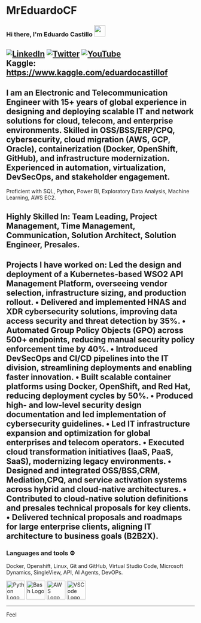 # MrEduardoCF

### Hi there, I'm Eduardo Castillo  <img src="https://raw.githubusercontent.com/MartinHeinz/MartinHeinz/master/wave.gif" width="30px">


[![LinkedIn](https://img.shields.io/badge/linkedin-%230077B5.svg?style=for-the-badge&logo=linkedin&logoColor=white)](https://https://www.linkedin.com/in/eduardo-castillo-b36291b8/)
[![Twitter](https://img.shields.io/badge/Twitter-%231DA1F2.svg?style=for-the-badge&logo=Twitter&logoColor=white)](https://x.com/Eduardo39668243)
[![YouTube](https://img.shields.io/badge/YouTube-%23FF0000.svg?style=for-the-badge&logo=YouTube&logoColor=white)](https://www.youtube.com/@eduardocastillo1964)
<br>
Kaggle: https://www.kaggle.com/eduardocastillof
---
I am an Electronic and Telecommunication Engineer with 15+ years of global experience in designing and deploying scalable IT and network solutions for cloud, telecom, and enterprise environments. Skilled in OSS/BSS/ERP/CPQ, cybersecurity, cloud migration (AWS, GCP, Oracle), containerization (Docker, OpenShift, GitHub), and infrastructure modernization. Experienced in automation, virtualization, DevSecOps, and stakeholder engagement.
---
Proficient with SQL, Python, Power BI, Exploratory Data Analysis, Machine Learning, AWS EC2.

**Highly Skilled In:**
Team Leading, Project Management, Time Management, Communication, Solution Architect, Solution Engineer, Presales.
---
Projects I have worked on:
Led the design and deployment of a Kubernetes-based WSO2 API Management Platform, overseeing vendor selection, infrastructure sizing, and production rollout.
• Delivered and implemented HNAS and XDR cybersecurity solutions, improving data access security and threat detection by 35%.
• Automated Group Policy Objects (GPO) across 500+ endpoints, reducing manual security policy enforcement time by 40%.
• Introduced DevSecOps and CI/CD pipelines into the IT division, streamlining deployments and enabling faster innovation.
• Built scalable container platforms using Docker, OpenShift, and Red Hat, reducing deployment cycles by 50%.
• Produced high- and low-level security design documentation and led implementation of cybersecurity guidelines.
• Led IT infrastructure expansion and optimization for global enterprises and telecom operators.
• Executed cloud transformation initiatives (IaaS, PaaS, SaaS), modernizing legacy environments.
• Designed and integrated OSS/BSS,CRM, Mediation,CPQ, and service activation systems across hybrid and cloud-native architectures.
• Contributed to cloud-native solution definitions and presales technical proposals for key clients.
• Delivered technical proposals and roadmaps for large enterprise clients, aligning IT architecture to business goals (B2B2X).
---

### Languages and tools ⚙️
 Docker, Openshift, Linux, Git and GitHub, Virtual Studio Code, Microsoft Dynamics, SingleView, API, AI Agents, DevOPs.

<p>
<img src="https://cdn.worldvectorlogo.com/logos/python-5.svg" alt="Python Logo" width="50" height="50"/> <img src="https://cdn.worldvectorlogo.com/logos/bash-1.svg" alt="Bash Logo" width="50" height="50"/> <img src="https://cdn.worldvectorlogo.com/logos/aws-2.svg" alt="AWS Logo" width="50" height="50"/> <img src="https://cdn.worldvectorlogo.com/logos/visual-studio-code-1.svg" alt="VSCode Logo" width="50" height="50"/>
</p>

---

Feel
